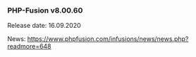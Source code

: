 ### PHP-Fusion v8.00.60
Release date: 16.09.2020

News: https://www.phpfusion.com/infusions/news/news.php?readmore=648
